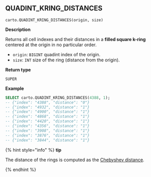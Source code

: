 ## QUADINT_KRING_DISTANCES

```sql:signature
carto.QUADINT_KRING_DISTANCES(origin, size)
```

**Description**

Returns all cell indexes and their distances in a **filled square k-ring** centered at the origin in no particular order.

* `origin`: `BIGINT` quadint index of the origin.
* `size`: `INT` size of the ring (distance from the origin).

**Return type**

`SUPER`

**Example**

```sql
SELECT carto.QUADINT_KRING_DISTANCES(4388, 1);
-- {"index": "4388", "distance": "0"}
-- {"index": "4932", "distance": "1"}
-- {"index": "4900", "distance": "1"}
-- {"index": "4868", "distance": "1"}
-- {"index": "4420", "distance": "1"}
-- {"index": "4356", "distance": "1"}
-- {"index": "3908", "distance": "1"}
-- {"index": "3876", "distance": "1"}
-- {"index": "3844", "distance": "1"}
```

{% hint style="info" %}
**tip**

The distance of the rings is computed as the [Chebyshev distance](https://en.wikipedia.org/wiki/Chebyshev_distance).

{% endhint %}
